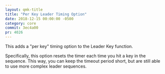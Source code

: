 ```yaml
---
layout: qmk-title
title: "Per Key Leader Timing Option"
date: 2018-12-15 00:00:00 -0500
category: core
commit: 3ec4a00
pr: 4026
---
```


This adds a "per key" timing option to the Leader Key function.

Specifically, this option resets the timer each time you hit a key in the sequence.  This way, you can keep the timeout period short, but are still able to use more complex leader sequences. 